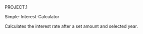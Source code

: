 PROJECT.1

Simple-Interest-Calculator

Calculates the interest rate after a set amount and selected year.
